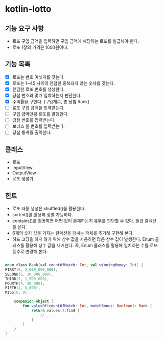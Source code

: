# kotlin-lotto

## 기능 요구 사항
- 로또 구입 금액을 입력하면 구입 금액에 해당하는 로또를 발급해야 한다.
- 로또 1장의 가격은 1000원이다.

## 기능 목록
- [x] 로또는 번호 여섯개를 갖는다.
- [x] 로또는 1~45 사이의 랜덤한 중복되지 않는 숫자를 갖는다.
- [x] 랜덤한 로또 번호를 생성한다.
- [x] 당첨 번호와 몇개 일치하는지 판단한다.
- [x] 수익률을 구한다. (구입개수, 총 당첨 Rank)
- [ ] 로또 구입 금액을 입력받는다.
- [ ] 구입 금액만큼 로또를 발행한다.
- [ ] 당첨 번호를 입력받는다.
- [ ] 보너스 볼 번호를 입력받는다.
- [ ] 당첨 통계를 출력한다.

## 클래스

- 로또
- InputView
- OutputView
- 로또 생성기

## 힌트
- 로또 자동 생성은 shuffled()을 활용한다.
- sorted()를 활용해 정렬 가능하다.
- contains()를 활용하면 어떤 값이 존재하는지 유무를 판단할 수 있다.
일급 컬렉션을 쓴다.
- 6개의 숫자 값을 가지는 컬렉션을 감싸는 객체를 추가해 구현해 본다.
- 하드 코딩을 하지 않기 위해 상수 값을 사용하면 많은 상수 값이 발생한다. Enum 클래스를 활용해 상수 값을 제거한다. 즉, Enum 클래스를 활용해 일치하는 수를 로또 등수로 변경해 본다.
```kotlin

enum class Rank(val countOfMatch: Int, val winningMoney: Int) {
FIRST(6, 2_000_000_000),
SECOND(5, 30_000_000),
THIRD(5, 1_500_000),
FOURTH(4, 50_000),
FIFTH(3, 5_000),
MISS(0, 0);

    companion object {
        fun valueOf(countOfMatch: Int, matchBonus: Boolean): Rank {
            return values().find {
                // ...
            }
        }
    }
}
```